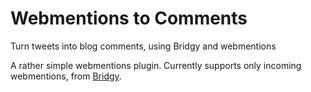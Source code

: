 # Webmentions to Comments
Turn tweets into blog comments, using Bridgy and webmentions

A rather simple webmentions plugin. Currently supports only incoming webmentions, from [Bridgy](https://brid.gy/).
